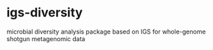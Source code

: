 # igs-diversity
microbial diversity analysis package based on IGS for whole-genome shotgun metagenomic data
